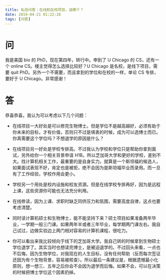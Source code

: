 ```yaml
---
title: 私信问答：在线和在校项目，选哪个？
date: 2019-04-21 01:22:28
tags: [问答]
---
```


# 问
我是美国 bio 的 PhD，现在第四年，转行中。申到了 U Chicago 的 CS，还有一个 online CS。楼主觉得怎么选择比较好？U Chicago 是名校，是线下项目，需要 quit PhD。另外一个不需要，而且拿到的学位和在校的一样，单论 CS 专排，要好于 U Chicago。非常感谢！

# 答
恭喜恭喜。我认为可以考虑以下几个问题：

- 在线项目一大好处是可以修完生物博士。但是学位不是越高越好，必须有助于你未来的目标，才有价值，否则只不过是填表的时候，成为可以选博士而已。你真需要这个学位吗？不想退学的原因是什么？

- 在线项目另一好处是学校专排高。不过我认为学校和学位只是帮助你拿到面试，另外给你一个相关背景申请 H1B。所以芝加哥大学和更好的学校，差别不大。找计算机相关工作，最重要的是自身实力。就算是一个斯坦福的候选人，如果面试表现不好，肯定也是被拒，绝不会因为是斯坦福毕业而录用。而一旦有了工作经验，学校作用会更小。

- 学校另一个用处是校内设施和校友资源。但是在线学校专排再好，因为是远程上课，这些资源你可能也无法充分利用。

- 在线修读，因为上课、求职时缺乏同侪压力和氛围，需要高度自律，这点也要考虑清楚。

- 同时读计算机硕士和生物博士，能不能坚持下来？硕士项目如果准备两年毕业，一学期一般三门课。如果两年半或者三年毕业，每学期两门课左右。我自己试过，边做实验边上两门相对容易的计算机课程，很吃力。

- 你可以看出来我比较倾向于线下的芝加哥大学。我自己转的时候拿到生物硕士学位退学了。其实当时也想读完博士，是被迫退学的。不过回头来看，一点也不后悔，因为生物学位，对我现在的人生目标，没有任何帮助（反而每次签证还因为有个生物背景，容易被核查）。所以最后一条建议是，根据遗憾最小化原则，想一想三、五年之后你会不会因为退学而后悔。如果不会，可以在决策的时候把博士学位这个因素扔掉。
